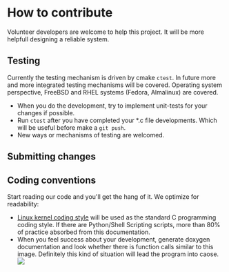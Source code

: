 # How to contribute

Volunteer developers are welcome to help this project. It will be more helpfull designing a reliable system.

## Testing

Currently the testing mechanism is driven by cmake `ctest`. In future more and more integrated testing mechanisms will be covered. Operating system perspective, FreeBSD and RHEL systems (Fedora, Almalinux) are covered.

  * When you do the development, try to implement unit-tests for your changes if possible.
  * Run `ctest` after you have completed your *.c file developments. Which will be useful before make a `git push`.
  * New ways or mechanisms of testing are welcomed.

## Submitting changes



## Coding conventions

Start reading our code and you'll get the hang of it. We optimize for readability:

  * [Linux kernel coding style](https://www.kernel.org/doc/html/v4.10/process/coding-style.html) will be used as the standard C programming coding style. If there are Python/Shell Scripting scripts, more than 80% of practice absorbed from this documentation.
  * When you feel success about your development, generate doxygen documentation and look whether there is function calls similar to this image. Definitely this kind of situation will lead the program into caose. ![](images/callback_loop_danger.png)
